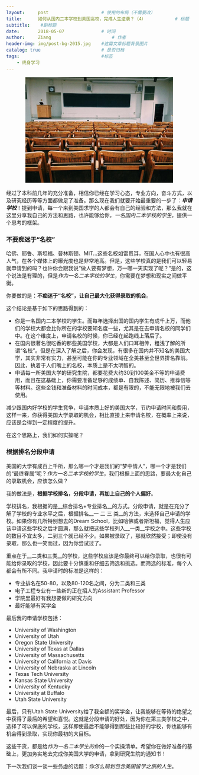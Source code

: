 ```yaml
---
layout:     post   				    # 使用的布局（不需要改）
title:      如何从国内二本学校到美国高校，完成人生逆袭？（4） 			# 标题 
subtitle:    #副标题
date:       2018-05-07 				# 时间
author:     Ziang 						# 作者
header-img: img/post-bg-2015.jpg 	#这篇文章标题背景图片
catalog: true 						# 是否归档
tags:								#标签
    - 终身学习
---
```


<p align="center">
    <img src="/img/如何从国内二本学校到美国高校，完成人生逆袭？（4）/1.jpg" alt="drawing" width="400"/>
</p>

经过了本科前几年的充分准备，相信你已经在学习心态，专业方向，奋斗方式，以及研究经历等等方面都做足了准备。那么现在我们就要开始最重要的一步了：*__申请学校__*！提到申请，每一个来到美国求学的人都会有自己的经验和方法，那么我就在这里分享我自己的方法和思路，也许能够给你，*一名国内二本学校的学生*，提供一个思考的框架。

### 不要痴迷于“名校”
哈佛、耶鲁、斯坦福、普林斯顿、MIT...这些名校如雷贯耳，在国人心中也有很高人气，在各个媒体上的曝光度也是非常地高。但是，这些学校真的是我们可以轻易就申请到的吗？也许你会跟我说“做人要有梦想，万一哪一天实现了呢？”是的，这个说法是有理的，但是*作为一名二本学校的学生*，你需要在梦想和现实之间做平衡。

你要做的是：__不痴迷于“名校”，让自己最大化获得录取的机会__。

这个结论是基于如下的思路得到的：
- 你是一名国内二本学校的学生。而每年选择出国的国内学生有成千上万，而他们的学校大都会比你所在的学校要知名度一些，尤其是在去申请名校的同学们中。在这个维度上，申请名校的时候，你已经在起跑线上落后了。
- 在国内很著名很吃香的那些美国学校，大都是人们口耳相传，粗浅了解的所谓“名校”。但是在深入了解之后，你会发现，有很多在国内并不知名的美国大学，其实非常有实力，甚至可能在你的专业领域在全美甚至全世界排名靠前。因此，执着于人们嘴上的名校，本质上是不太明智的。
- 申请每一所美国大学的研究生院，都要花费大约30到100美金不等的申请费用，而且在这基础上，你需要准备足够的成绩单、自我陈述、简历、推荐信等等材料。这些金钱和准备材料的时间成本，都是有限的，不能无限地被我们去使用。

减少跟国内好学校的学生竞争，申请本质上好的美国大学，节约申请时间和费用，这样一来，你获得美国大学录取的机会，相比直接上来申请名校，在概率上来说，应该是会得到一定程度的提升。

在这个思路上，我们如何实操呢？

### 根据排名分段申请
美国的大学有成百上千所，那么哪一个才是我们的“梦中情人”，哪一个才是我们的“最终眷属”呢？*作为一名二本学校的学生*，我们根据上面的思路，要最大化自己的录取机会，应该怎么做？

我的做法是，__根据学校排名，分段申请，再加上自己的个人偏好__。

学校排名，我根据的是__综合排名+专业排名__的方式。分段申请，就是在充分了解了学校的专业水平之后，根据排名__一 二 三 类__的方法，来选择自己申请的学校。如果你有几所特别想去的Dream School，比如哈佛或者斯坦福，觉得人生应该申请这些学校之后才圆满，那么就把这些学校列入__一类__学校之中。这些学校的数目不宜太多，二到三个就已经不少。如果被录取了，那就欣然接受；即使没有录取，那么也一笑而过，因为你尝试过了。

重点在于__二类和三类__的学校，这些学校应该是你最终可以给你录取，也很有可能给你录取的学校，因此要十分慎重和仔细去筛选和挑选。而筛选的标准，每个人都会有所不同。我申请时的标准是这样的：
- 专业排名在50-80，以及80-120名之间，分为二类和三类
- 电子工程专业有一些新的正在招人的Assistant Professor
- 学院里最好有我想要做的研究方向
- 最好能够有奖学金

最后我的申请学校包括：
- University of Washington
- University of Utah
- Oregon State University
- University of Texas at Dallas
- University of Massachusetts
- University of California at Davis
- University of Nebraska at Lincoln
- Texas Tech University
- Kansas State University
- University of Kentucky
- University at Buffalo
- Utah State University

最后，只有Utah State University给了我全额的奖学金，让我能够在等待的绝望之中获得了最后的希望和喜悦。这就是分段申请的好处，因为你在第三类学校之中，选择了可以保底的学校，这样即使最后不能够得到那些比较好的学校，你也能够有机会得到录取，实现你最初的大目标。

这些干货，都是给*作为一名二本学生的你*的一个实操清单。希望你在做好准备的基础上，更加务实地去完成你美国大学的申请，拿到研究生院的通知书！

下一次我们谈一谈一些务虚的话题：_你怎么规划包含美国留学之旅的人生_。
